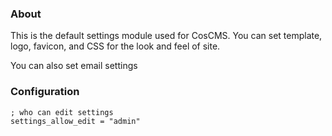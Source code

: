 ### About

This is the default settings module used for CosCMS. 
You can set template, logo, favicon, and CSS for the look and feel of site. 

You can also set email settings

### Configuration

    ; who can edit settings
    settings_allow_edit = "admin"

